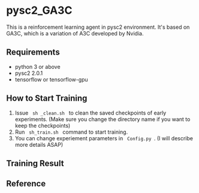 # pysc2_GA3C
This is a reinforcement learning agent in pysc2 environment. It's based on GA3C, which is a variation of A3C developed by Nvidia.

## Requirements
- python 3 or above
- pysc2 2.0.1
- tensorflow or tensorflow-gpu

## How to Start Training
1. Issue <code> sh _clean.sh </code> to clean the saved checkpoints of early experiments. (Make sure you change the directory name if you want to keep the checkpoints)
2. Run <code> sh_train.sh </code> command to start training.
3. You can change experiement parameters in <code> Config.py </code>. (I will describe more details ASAP)

## Training Result

## Reference